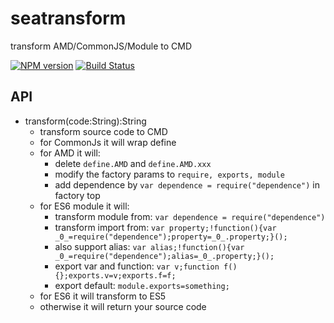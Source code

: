 seatransform
============

transform AMD/CommonJS/Module to CMD

[![NPM version](https://badge.fury.io/js/seatransform.png)](https://npmjs.org/package/seatransform)
[![Build Status](https://travis-ci.org/seajs/seatransform.svg?branch=master)](https://travis-ci.org/seajs/seatransform)

## API

* transform(code:String):String
  * transform source code to CMD
  * for CommonJs it will wrap define
  * for AMD it will:
    * delete `define.AMD` and `define.AMD.xxx`
    * modify the factory params to `require, exports, module`
    * add dependence by `var dependence = require("dependence")` in factory top
  * for ES6 module it will:
    * transform module from: `var dependence = require("dependence")`
    * transform import from: `var property;!function(){var _0_=require("dependence");property=_0_.property;}();`
    * also support alias: `var alias;!function(){var _0_=require("dependence");alias=_0_.property;}();`
    * export var and function: `var v;function f(){};exports.v=v;exports.f=f;`
    * export default: `module.exports=something;`
  * for ES6 it will transform to ES5
  * otherwise it will return your source code
